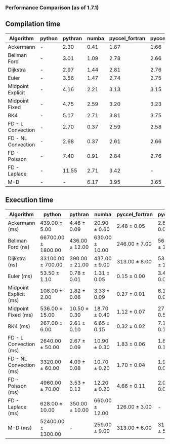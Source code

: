 ### Performance Comparison (as of 1.7.1)
## Compilation time
Algorithm                 | python                    | pythran                   | numba                     | pyccel_fortran            | pyccel_c                 
------------------------- | ------------------------- | ------------------------- | ------------------------- | ------------------------- | -------------------------
Ackermann                 | -                         | 2.30                      | 0.41                      | 1.87                      | 1.66                     
Bellman Ford              | -                         | 3.01                      | 1.09                      | 2.78                      | 2.66                     
Dijkstra                  | -                         | 2.97                      | 1.44                      | 2.81                      | 2.76                     
Euler                     | -                         | 3.56                      | 1.47                      | 2.74                      | 2.75                     
Midpoint Explicit         | -                         | 4.16                      | 2.21                      | 3.13                      | 3.15                     
Midpoint Fixed            | -                         | 4.75                      | 2.59                      | 3.20                      | 3.23                     
RK4                       | -                         | 5.17                      | 2.71                      | 3.81                      | 3.75                     
FD - L Convection         | -                         | 2.70                      | 0.37                      | 2.59                      | 2.58                     
FD - NL Convection        | -                         | 2.68                      | 0.37                      | 2.61                      | 2.66                     
FD - Poisson              | -                         | 7.40                      | 0.91                      | 2.84                      | 2.76                     
FD - Laplace              | -                         | 11.55                     | 2.71                      | 3.42                      | -                        
M-D                       | -                         | -                         | 6.17                      | 3.95                      | 3.65                     

## Execution time
Algorithm                 | python                    | pythran                   | numba                     | pyccel_fortran            | pyccel_c                 
------------------------- | ------------------------- | ------------------------- | ------------------------- | ------------------------- | -------------------------
Ackermann (ms)            | 439.00 $\pm$ 5.00         | 4.46 $\pm$ 0.09           | 20.90 $\pm$ 0.60          | 2.48 $\pm$ 0.05           | 2.60 $\pm$ 0.06          
Bellman Ford (ns)         | 66700.00 $\pm$ 1800.00    | 436.00 $\pm$ 12.00        | 630.00 $\pm$ 10.00        | 246.00 $\pm$ 7.00         | 568.00 $\pm$ 17.00       
Dijkstra (ns)             | 33100.00 $\pm$ 700.00     | 390.00 $\pm$ 21.00        | 437.00 $\pm$ 9.00         | 313.00 $\pm$ 8.00         | 532.00 $\pm$ 13.00       
Euler (ms)                | 53.50 $\pm$ 1.10          | 0.78 $\pm$ 0.01           | 1.31 $\pm$ 0.05           | 0.15 $\pm$ 0.00           | 3.43 $\pm$ 0.06          
Midpoint Explicit (ms)    | 108.00 $\pm$ 2.00         | 1.82 $\pm$ 0.06           | 3.33 $\pm$ 0.09           | 0.27 $\pm$ 0.01           | 6.19 $\pm$ 0.08          
Midpoint Fixed (ms)       | 536.00 $\pm$ 15.00        | 10.50 $\pm$ 0.30          | 18.70 $\pm$ 0.40          | 1.12 $\pm$ 0.07           | 27.30 $\pm$ 0.50         
RK4 (ms)                  | 267.00 $\pm$ 6.00         | 2.61 $\pm$ 0.10           | 6.65 $\pm$ 0.15           | 0.32 $\pm$ 0.02           | 7.18 $\pm$ 0.19          
FD - L Convection (ms)    | 2640.00 $\pm$ 50.00       | 2.67 $\pm$ 0.09           | 10.90 $\pm$ 0.30          | 1.83 $\pm$ 0.06           | 1.83 $\pm$ 0.11          
FD - NL Convection (ms)   | 3320.00 $\pm$ 60.00       | 4.09 $\pm$ 0.08           | 10.70 $\pm$ 0.20          | 1.70 $\pm$ 0.04           | 1.94 $\pm$ 0.04          
FD - Poisson (ms)         | 4960.00 $\pm$ 70.00       | 3.53 $\pm$ 0.12           | 12.20 $\pm$ 0.20          | 4.66 $\pm$ 0.11           | 2.05 $\pm$ 0.04          
FD - Laplace (ms)         | 628.00 $\pm$ 10.00        | 350.00 $\pm$ 10.00        | 660.00 $\pm$ 12.00        | 126.00 $\pm$ 3.00         | -                        
M-D (ms)                  | 52400.00 $\pm$ 1300.00    | -                         | 259.00 $\pm$ 9.00         | 313.00 $\pm$ 6.00         | 317.00 $\pm$ 5.00        
